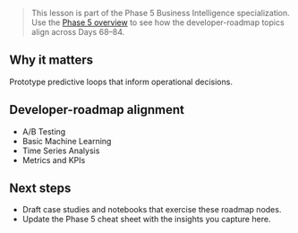 > This lesson is part of the Phase 5 Business Intelligence specialization. Use the [Phase 5 overview](https://github.com/saint2706/Coding-For-MBA/blob/main/docs/bi-curriculum.md) to see how the developer-roadmap topics align across Days 68–84.

## Why it matters

Prototype predictive loops that inform operational decisions.

## Developer-roadmap alignment

- A/B Testing
- Basic Machine Learning
- Time Series Analysis
- Metrics and KPIs

## Next steps

- Draft case studies and notebooks that exercise these roadmap nodes.
- Update the Phase 5 cheat sheet with the insights you capture here.